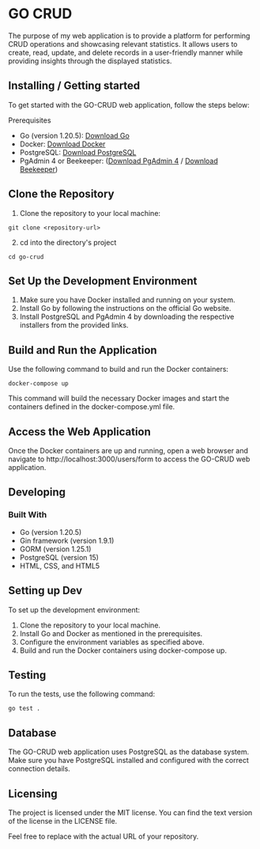 

# GO CRUD
The purpose of my web application is to provide a platform for performing CRUD operations and showcasing relevant statistics.
It allows users to create, read, update, and delete records in a user-friendly manner while providing insights through the displayed statistics.

## Installing / Getting started
To get started with the GO-CRUD web application, follow the steps below:

Prerequisites
- Go (version 1.20.5): [Download Go](https://golang.org/dl/)
- Docker: [Download Docker](https://www.docker.com/)
- PostgreSQL: [Download PostgreSQL](https://www.postgresql.org/download/)
- PgAdmin 4 or Beekeeper:
([Download PgAdmin 4](https://www.pgadmin.org/download/) /
[Download Beekeeper](https://www.beekeeperstudio.io/get))


                                       
## Clone the Repository
1. Clone the repository to your local machine:
```shell
git clone <repository-url>
```
2. cd into the directory's project
```shell
cd go-crud
```

## Set Up the Development Environment
1. Make sure you have Docker installed and running on your system.
2. Install Go by following the instructions on the official Go website.
3. Install PostgreSQL and PgAdmin 4 by downloading the respective installers from the provided links.

   
## Build and Run the Application
Use the following command to build and run the Docker containers:
```shell
docker-compose up
```
This command will build the necessary Docker images and start the containers defined in the docker-compose.yml file.

## Access the Web Application
Once the Docker containers are up and running,
open a web browser and navigate to http://localhost:3000/users/form to access the GO-CRUD web application.

## Developing

### Built With
- Go (version 1.20.5)
- Gin framework (version 1.9.1)
- GORM (version 1.25.1)
- PostgreSQL (version 15)
- HTML, CSS, and HTML5


## Setting up Dev
To set up the development environment:

1. Clone the repository to your local machine.
2. Install Go and Docker as mentioned in the prerequisites.
3. Configure the environment variables as specified above.
4. Build and run the Docker containers using docker-compose up.

## Testing
To run the tests, use the following command:
```shell
go test .
```
## Database
The GO-CRUD web application uses PostgreSQL as the database system.
Make sure you have PostgreSQL installed and configured with the correct connection details.

## Licensing
The project is licensed under the MIT license. You can find the text version of the license in the LICENSE file.

Feel free to replace <repository-url> with the actual URL of your repository.

